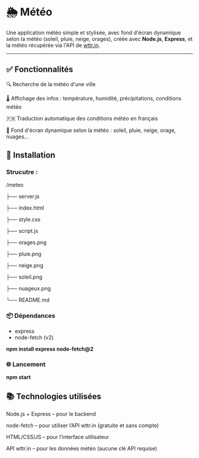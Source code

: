 # 🌦️ Météo

Une application météo simple et stylisée, avec fond d'écran dynamique selon la météo (soleil, pluie, neige, orages), créée avec **Node.js**, **Express**, et la météo récupérée via l'API de [wttr.in](https://wttr.in).

---

## ✅ Fonctionnalités

🔍 Recherche de la météo d'une ville

🌡️ Affichage des infos : température, humidité, précipitations, conditions météo

🇫🇷 Traduction automatique des conditions météo en français

🌄 Fond d'écran dynamique selon la météo : soleil, pluie, neige, orage, nuages…


## 🔧 Installation

### Strucutre :

/meteo

├── server.js

├── index.html

├── style.css

├── script.js

├── orages.png

├── pluie.png

├── neige.png

├── soleil.png

├── nuageux.png

└── README.md


### 📦 Dépendances

* express
* node-fetch (v2)

**npm install express node-fetch@2**


### 🌐 Lancement

**npm start**


## 📚 Technologies utilisées

Node.js + Express – pour le backend

node-fetch – pour utiliser l’API wttr.in (gratuite et sans compte)

HTML/CSS/JS – pour l’interface utilisateur

API wttr.in – pour les données météo (aucune clé API requise)
